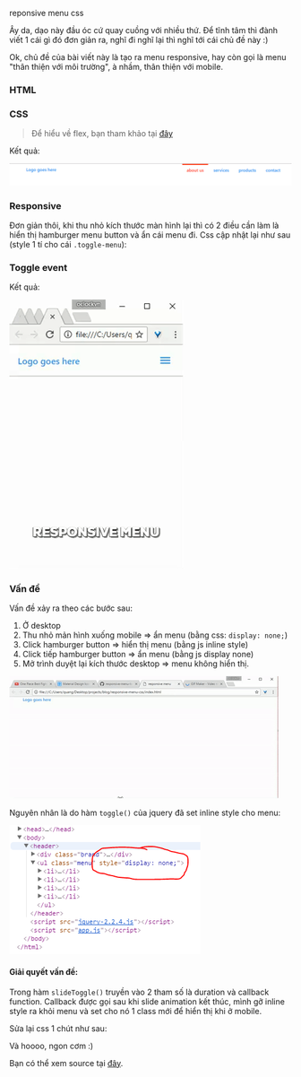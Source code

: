 reponsive menu css

Ây da, dạo này đầu óc cứ quay cuồng với nhiều thứ. Để tĩnh tâm thì đành viết 1 cái gì đó đơn giản ra, nghĩ đi nghĩ lại thì nghĩ tới cái chủ đề này :)

Ok, chủ đề của bài viết này là tạo ra menu responsive, hay còn gọi là menu "thân thiện với môi trường", à nhầm, thân thiện với mobile.

### HTML

<script src="https://gist.github.com/oclockvn/1b6ae6e002f1fe79e89eea868d94b32f.js"></script>

### CSS

<script src="https://gist.github.com/oclockvn/be3130952a0242ea708bfa23880cb5c4.js"></script>

> Để hiểu về flex, bạn tham khảo tại [đây](https://css-tricks.com/snippets/css/a-guide-to-flexbox/)

Kết quả:

![css menu](menu-step-1.gif)

### Responsive

Đơn giản thôi, khi thu nhỏ kích thước màn hình lại thì có 2 điều cần làm là hiển thị hamburger menu button và ẩn cái menu đi. Css cập nhật lại như sau (style 1 tí cho cái `.toggle-menu`):

<script src="https://gist.github.com/oclockvn/6eab3d684f89e70cce43bab71f61144a.js"></script>

### Toggle event

<script src="https://gist.github.com/oclockvn/afa05c67e5101a560c1716a57311b7a4.js"></script>

Kết quả:

![toggle event](toggle.gif)

### Vấn đề

Vấn đề xảy ra theo các bước sau:

1. Ở desktop
2. Thu nhỏ mản hình xuống mobile => ẩn menu (bằng css: `display: none;`)
3. Click hamburger button => hiển thị menu (bằng js inline style)
4. Click tiếp hamburger button => ẩn menu (bằng js display none)
5. Mở trình duyệt lại kích thước desktop => menu không hiển thị.

![responsive menu issue](responsive-menu-issue.gif)

Nguyên nhân là do hàm `toggle()` của jquery đã set inline style cho menu:

![css inline style](css-inline-style.png)

#### Giải quyết vấn đề:

<script src="https://gist.github.com/oclockvn/930a25e99afa89455436bdbeafee5966.js"></script>

Trong hàm `slideToggle()` truyền vào 2 tham số là duration và callback function. Callback được gọi sau khi slide animation kết thúc, mình gỡ inline style ra khỏi menu và set cho nó 1 class mới để hiển thị khi ở mobile.

Sửa lại css 1 chút như sau:

<script src="https://gist.github.com/oclockvn/f494ab5911589b09c065382272a0a114.js"></script>

Và hoooo, ngon cơm :)

Bạn có thể xem source tại [đây](https://github.com/oclockvn/blog/tree/master/responsive-menu-css).